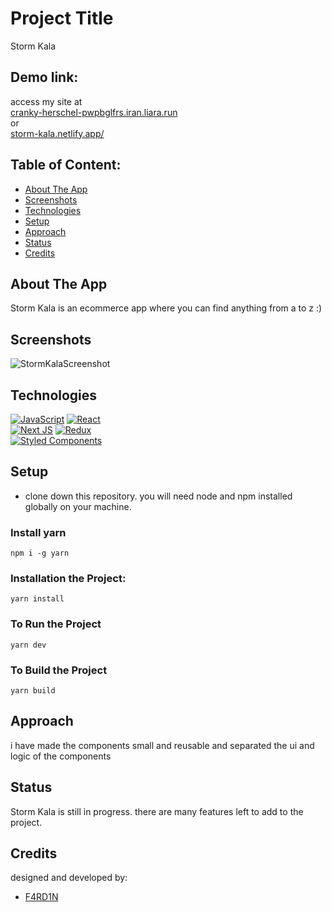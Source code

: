 # Project Title
Storm Kala

## Demo link:
access my site at 
<br />
[cranky-herschel-pwpbglfrs.iran.liara.run](https://cranky-herschel-pwpbglfrs.iran.liara.run/)
<br />
or
<br />
[storm-kala.netlify.app/](https://storm-kala.netlify.app)

## Table of Content:

- [About The App](#about-the-app)
- [Screenshots](#screenshots)
- [Technologies](#technologies)
- [Setup](#setup)
- [Approach](#approach)
- [Status](#status)
- [Credits](#credits)

## About The App
Storm Kala is an ecommerce app where you can find anything from a to z :)

## Screenshots

![StormKalaScreenshot](https://iili.io/UFFwwQ.png)

## Technologies
[![JavaScript](https://img.shields.io/badge/javascript-%23323330.svg?style=for-the-badge&logo=javascript&logoColor=%23F7DF1E)](https://developer.mozilla.org/en-US/docs/Web/JavaScript)
[![React](https://img.shields.io/badge/react-%2320232a.svg?style=for-the-badge&logo=react&logoColor=%2361DAFB)](https://reactjs.org/docs/getting-started.html)
<br />
[![Next JS](https://img.shields.io/badge/Next-black?style=for-the-badge&logo=next.js&logoColor=white)](https://nextjs.org/docs)
[![Redux](https://img.shields.io/badge/redux-%23593d88.svg?style=for-the-badge&logo=redux&logoColor=white)](https://redux.js.org/)
<br />
[![Styled Components](https://img.shields.io/badge/styled--components-DB7093?style=for-the-badge&logo=styled-components&logoColor=white)](https://styled-components.com/)

## Setup
- clone down this repository. you will need node and npm installed globally on your machine.
### Install yarn
`npm i -g yarn`
### Installation the Project:
`yarn install`
### To Run the Project
`yarn dev`
### To Build the Project
`yarn build`

## Approach
i have made the components small and reusable and separated the ui and logic of the components

## Status
Storm Kala is still in progress. there are many features left to add to the project.

## Credits
designed and developed by:
- [F4RD1N](https://github.com/F4RD1N)

